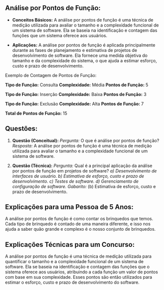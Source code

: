 ## **Análise por Pontos de Função:**

- **Conceitos Básicos:** A análise por pontos de função é uma técnica de medição utilizada para avaliar o tamanho e a complexidade funcional de um sistema de software. Ela se baseia na identificação e contagem das funções que um sistema oferece aos usuários.
    
- **Aplicações:** A análise por pontos de função é aplicada principalmente durante as fases de planejamento e estimativa de projetos de desenvolvimento de software. Ela fornece uma medida objetiva do tamanho e da complexidade do sistema, o que ajuda a estimar esforço, custo e prazo de desenvolvimento.
    

Exemplo de Contagem de Pontos de Função:

**Tipo de Função:** Consulta **Complexidade:** Média **Pontos de Função:** 5

**Tipo de Função:** Inserção **Complexidade:** Baixa **Pontos de Função:** 3

**Tipo de Função:** Exclusão **Complexidade:** Alta **Pontos de Função:** 7

**Total de Pontos de Função:** 15

## **Questões:**

1. **Questão (Conceitual):** _Pergunta:_ O que é análise por pontos de função? _Resposta:_ A análise por pontos de função é uma técnica de medição utilizada para avaliar o tamanho e a complexidade funcional de um sistema de software.
    
2. **Questão (Técnica):** _Pergunta:_ Qual é a principal aplicação da análise por pontos de função em projetos de software? _a) Desenvolvimento de interfaces de usuário._ _b) Estimativa de esforço, custo e prazo de desenvolvimento._ _c) Testes de software._ _d) Gerenciamento de configuração de software._ _Gabarito:_ (b) Estimativa de esforço, custo e prazo de desenvolvimento.
    

## **Explicações para uma Pessoa de 5 Anos:**

A análise por pontos de função é como contar os brinquedos que temos. Cada tipo de brinquedo é contado de uma maneira diferente, e isso nos ajuda a saber quão grande e complexo é o nosso conjunto de brinquedos.

## **Explicações Técnicas para um Concurso:**

A análise por pontos de função é uma técnica de medição utilizada para quantificar o tamanho e a complexidade funcional de um sistema de software. Ela se baseia na identificação e contagem das funções que o sistema oferece aos usuários, atribuindo a cada função um valor de pontos com base em sua complexidade. Esses pontos são então utilizados para estimar o esforço, custo e prazo de desenvolvimento do software.